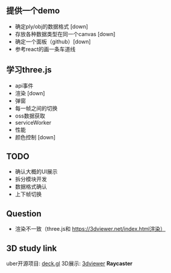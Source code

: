 ## 提供一个demo
- 确定ply/obj的数据格式 [down]
- 存放各种数据类型在同一个canvas [down]
- 确定一个面板（github）[down]
- 参考react的画一条车道线

## 学习three.js
- api事件
- 渲染 [down]
- 弹窗
- 每一帧之间的切换
- oss数据获取
- serviceWorker
- 性能
- 颜色控制 [down]

## TODO
- 确认大概的UI展示
- 拆分模块开发
- 数据格式确认
- 上下帧切换

## Question
- 渲染不一致（three.js和 https://3dviewer.net/index.html渲染）

## 3D study link
uber开源项目: [deck.gl](https://github.com/visgl/deck.gl)
3D展示: [3dviewer](https://3dviewer.net/index.html)
**Raycaster**
